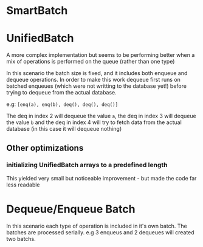 # SmartBatch

# UnifiedBatch
A more complex implementation but seems to be performing better when a mix of operations is performed on the queue (rather than one type)

In this scenario the batch size is fixed, and it includes both enqueue and dequeue operations. In order to make this work dequeue first runs on batched enqueues (which were not writting to the database yet!) before trying to dequeue from the actual database. 

e.g: ```[enq(a), enq(b), deq(), deq(), deq()]```

The deq in index 2 will dequeue the value ```a```, the deq in index 3 will dequeue the value ```b``` and the deq in index 4 will try to fetch data from the actual database (in this case it will dequeue nothing)

## Other optimizations

### initializing UnifiedBatch arrays to a predefined length

This yielded very small but noticeable improvement - but made the code far less readable

# Dequeue/Enqueue Batch
In this scenario each type of operation is included in it's own batch. The batches are processed serially. e.g 3 enqueus and 2 dequeues will created two batchs.
